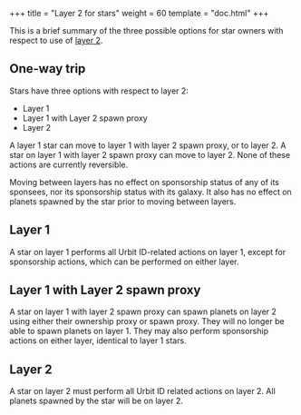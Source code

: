 +++
title = "Layer 2 for stars"
weight = 60
template = "doc.html"
+++

This is a brief summary of the three possible options for star owners with
respect to use of [layer 2](https://developers.urbit.org/TODO-GLOSSARY/rollups).

## One-way trip

Stars have three options with respect to layer 2:

- Layer 1
- Layer 1 with Layer 2 spawn proxy
- Layer 2

A layer 1 star can move to layer 1 with layer 2 spawn proxy, or to layer 2. A
star on layer 1 with layer 2 spawn proxy can move to layer 2. None of these
actions are currently reversible.

Moving between layers has no effect on sponsorship status of any of its
sponsees, nor its sponsorship status with its galaxy. It also has no effect on
planets spawned by the star prior to moving between layers.

## Layer 1

A star on layer 1 performs all Urbit ID-related actions on layer 1, except for
sponsorship actions, which can be performed on either layer.

## Layer 1 with Layer 2 spawn proxy

A star on layer 1 with layer 2 spawn proxy can spawn planets on layer 2 using
either their ownership proxy or spawn proxy. They will no longer be able to
spawn planets on layer 1. They may also perform sponsorship actions on either
layer, identical to layer 1 stars.

## Layer 2

A star on layer 2 must perform all Urbit ID related actions on layer 2. All
planets spawned by the star will be on layer 2.
